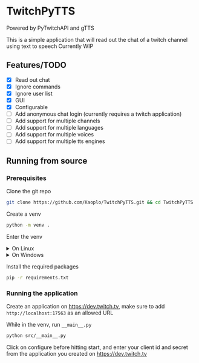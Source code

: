 # TwitchPyTTS
Powered by PyTwitchAPI and gTTS

This is a simple application that will read out the chat of a twitch channel using text to speech
Currently WIP

## Features/TODO
- [x] Read out chat
- [x] Ignore commands
- [x] Ignore user list
- [x] GUI
- [x] Configurable
- [ ] Add anonymous chat login (currently requires a twitch application)
- [ ] Add support for multiple channels
- [ ] Add support for multiple languages
- [ ] Add support for multiple voices
- [ ] Add support for multiple tts engines

## Running from source
### Prerequisites 
Clone the git repo
```bash
git clone https://github.com/Kaoplo/TwitchPyTTS.git && cd TwitchPyTTS
```
Create a venv
```bash
python -m venv .
```
Enter the venv 
<details>
<summary>On Linux</summary>

```bash
source bin/activate
```

</details>
<details>
<summary>On Windows</summary>

```powershell
.\Scripts\activate.ps1
```
</details>

Install the required packages
```bash
pip -r requirements.txt
```

### Running the application
Create an application on https://dev.twitch.tv, make sure to add `http://localhost:17563` as an allowed URL

While in the venv, run `__main__.py`
```bash
python src/__main__.py
```
Click on configure before hitting start, and enter your client id and secret from the application you created on https://dev.twitch.tv

